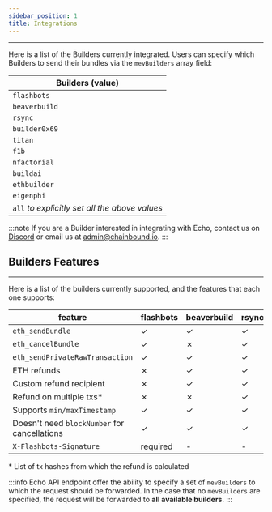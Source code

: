 ```yaml
---
sidebar_position: 1
title: Integrations
---
```


---

Here is a list of the Builders currently integrated.
Users can specify which Builders to send their bundles via the `mevBuilders` array field:

| **Builders (value)**                           |
| ---------------------------------------------- |
| `flashbots`                                    |
| `beaverbuild`                                  |
| `rsync`                                        |
| `builder0x69`                                  |
| `titan`                                        |
| `f1b`                                          |
| `nfactorial`                                   |
| `buildai`                                      |
| `ethbuilder`                                   |
| `eigenphi`                                     |
| `all` _to explicitly set all the above values_ |

:::note
If you are a Builder interested in integrating with Echo,
contact us on [Discord](https://discord.gg/J4KNdeCYGX) or email us at admin@chainbound.io.
:::

## Builders Features

---

Here is a list of the builders currently supported, and the features that each one supports:

| **feature**                                  | **flashbots** | **beaverbuild** | **rsync** | **builder0x69** | **titan** | **f1b** | **nfactorial** | **buildai** | **ethbuilder** | **eigenphi** |
| -------------------------------------------- | ------------- | --------------- | --------- | --------------- | --------- | ------- | -------------- | ----------- | -------------- | ------------ |
| `eth_sendBundle`                             | ✓             | ✓               | ✓         | ✓               | ✓         | ✓       | ✓              | ✓           | ✓              | ✓            |
| `eth_cancelBundle`                           | ✓             | ✗               | ✓         | ✗               | ✓         | ✓       | ✓              | ✗           | ✗              | ✗            |
| `eth_sendPrivateRawTransaction`              | ✓             | ✓               | ✓         | ✓               | ✓         | ✓       | ✗              | ✗           | ✗              | ✗            |
| ETH refunds                                  | ✗             | ✓               | ✓         | ✓               | ✓         | ✓       | ✗              | ✗           | ✗              | ✗            |
| Custom refund recipient                      | ✗             | ✓               | ✓         | ✗               | ✓         | ✓       | ✗              | ✗           | ✗              | ✗            |
| Refund on multiple txs*                      | ✗             | ✗               | ✓         | ✗               | ✗         | ✗       | ✗              | ✗           | ✗              | ✗            |
| Supports `min/maxTimestamp`                  | ✓             | ✓               | ✓         | ✓               | ✓         | ✓       | ✓              | ✓           | ✗              | ✓            |
| Doesn't need `blockNumber` for cancellations | ✓             | ✓               | ✓         | ✓               | ✓         | ✓       | ✓              | ✓           | ✗              | ✓            |
| `X-Flashbots-Signature`                      | required      | -               | -         | -               | optional  | -       | optional       | optional    | -              | -            |

\* List of tx hashes from which the refund is calculated 

:::info
Echo API endpoint offer the ability to specify a set of `mevBuilders` to which the request should be forwarded.
In the case that no `mevBuilders` are specified, the request will be forwarded to **all available builders**.
:::
